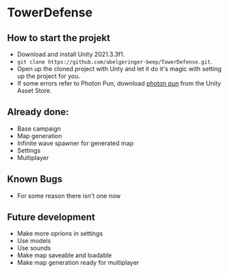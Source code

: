 # TowerDefense

## How to start the projekt
- Download and install Unity 2021.3.3f1.
- `git clone https://github.com/abelgeringer-beep/TowerDefense.git`.
- Open up the cloned project with Unty and let it do it's magic with setting up the project for you. 
- If some errors refer to Photon Pun, download [photon pun](https://assetstore.unity.com/packages/tools/network/pun-2-free-119922) from the Unity Asset Store.

## Already done:
- Base campaign
- Map generation
- Infinite wave spawner for generated map
- Settings
- Multiplayer

## Known Bugs
- For some reason there isn't one now

## Future development
- Make more oprions in settings
- Use models
- Use sounds
- Make map saveable and loadable
- Make map generation ready for multiplayer
